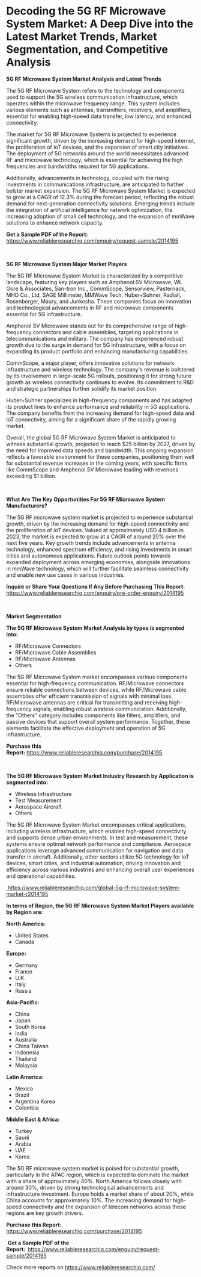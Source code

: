 <p><h1>Decoding the 5G RF Microwave System Market: A Deep Dive into the Latest Market Trends, Market Segmentation, and Competitive Analysis</h1></p><p><strong>5G RF Microwave System Market Analysis and Latest Trends</strong></p>
<p><p>The 5G RF Microwave System refers to the technology and components used to support the 5G wireless communication infrastructure, which operates within the microwave frequency range. This system includes various elements such as antennas, transmitters, receivers, and amplifiers, essential for enabling high-speed data transfer, low latency, and enhanced connectivity. </p><p>The market for 5G RF Microwave Systems is projected to experience significant growth, driven by the increasing demand for high-speed internet, the proliferation of IoT devices, and the expansion of smart city initiatives. The deployment of 5G networks around the world necessitates advanced RF and microwave technology, which is essential for achieving the high frequencies and bandwidths required for 5G applications. </p><p>Additionally, advancements in technology, coupled with the rising investments in communications infrastructure, are anticipated to further bolster market expansion. The 5G RF Microwave System Market is expected to grow at a CAGR of 12.3% during the forecast period, reflecting the robust demand for next-generation connectivity solutions. Emerging trends include the integration of artificial intelligence for network optimization, the increasing adoption of small cell technology, and the expansion of mmWave solutions to enhance network capacity.</p></p>
<p><strong>Get a Sample PDF of the Report:&nbsp;</strong> <a href="https://www.reliableresearchiq.com/enquiry/request-sample/2014195?utm_campaign=1088&utm_medium=2&utm_source=Github&utm_content=ia&utm_term=17012025&utm_id=5g-rf-microwave-system">https://www.reliableresearchiq.com/enquiry/request-sample/2014195</a></p>
<p>&nbsp;</p>
<p><strong>5G RF Microwave System Major Market Players</strong></p>
<p><p>The 5G RF Microwave System Market is characterized by a competitive landscape, featuring key players such as Amphenol SV Microwave, WL Gore & Associates, San-tron Inc., CommScope, Sensorview, Pasternack, MHD Co., Ltd, SAGE Millimeter, MMWave Tech, Huber+Suhner, Radiall, Rosenberger, Maury, and Junkosha. These companies focus on innovation and technological advancements in RF and microwave components essential for 5G infrastructure.</p><p>Amphenol SV Microwave stands out for its comprehensive range of high-frequency connectors and cable assemblies, targeting applications in telecommunications and military. The company has experienced robust growth due to the surge in demand for 5G infrastructure, with a focus on expanding its product portfolio and enhancing manufacturing capabilities.</p><p>CommScope, a major player, offers innovative solutions for network infrastructure and wireless technology. The company's revenue is bolstered by its involvement in large-scale 5G rollouts, positioning it for strong future growth as wireless connectivity continues to evolve. Its commitment to R&D and strategic partnerships further solidify its market position.</p><p>Huber+Suhner specializes in high-frequency components and has adapted its product lines to enhance performance and reliability in 5G applications. The company benefits from the increasing demand for high-speed data and IoT connectivity, aiming for a significant share of the rapidly growing market.</p><p>Overall, the global 5G RF Microwave System Market is anticipated to witness substantial growth, projected to reach $25 billion by 2027, driven by the need for improved data speeds and bandwidth. This ongoing expansion reflects a favorable environment for these companies, positioning them well for substantial revenue increases in the coming years, with specific firms like CommScope and Amphenol SV Microwave leading with revenues exceeding $1 billion.</p></p>
<p>&nbsp;</p>
<p><strong>What Are The Key Opportunities For 5G RF Microwave System Manufacturers?</strong></p>
<p><p>The 5G RF microwave system market is projected to experience substantial growth, driven by the increasing demand for high-speed connectivity and the proliferation of IoT devices. Valued at approximately USD 4 billion in 2023, the market is expected to grow at a CAGR of around 20% over the next five years. Key growth trends include advancements in antenna technology, enhanced spectrum efficiency, and rising investments in smart cities and autonomous applications. Future outlook points towards expanded deployment across emerging economies, alongside innovations in mmWave technology, which will further facilitate seamless connectivity and enable new use cases in various industries.</p></p>
<p><strong>Inquire or Share Your Questions If Any Before Purchasing This Report:</strong> <a href="https://www.reliableresearchiq.com/enquiry/pre-order-enquiry/2014195?utm_campaign=1088&utm_medium=2&utm_source=Github&utm_content=ia&utm_term=17012025&utm_id=5g-rf-microwave-system">https://www.reliableresearchiq.com/enquiry/pre-order-enquiry/2014195</a></p>
<p>&nbsp;</p>
<p><strong>Market Segmentation</strong></p>
<p><strong>The 5G RF Microwave System Market Analysis by types is segmented into:</strong></p>
<p><ul><li>RF/Microwave Connectors</li><li>RF/Microwave Cable Assemblies</li><li>RF/Microwave Antennas</li><li>Others</li></ul></p>
<p><p>The 5G RF Microwave System market encompasses various components essential for high-frequency communication. RF/Microwave connectors ensure reliable connections between devices, while RF/Microwave cable assemblies offer efficient transmission of signals with minimal loss. RF/Microwave antennas are critical for transmitting and receiving high-frequency signals, enabling robust wireless communication. Additionally, the "Others" category includes components like filters, amplifiers, and passive devices that support overall system performance. Together, these elements facilitate the effective deployment and operation of 5G infrastructure.</p></p>
<p><strong>Purchase this Report:&nbsp;</strong><a href="https://www.reliableresearchiq.com/purchase/2014195?utm_campaign=1088&utm_medium=2&utm_source=Github&utm_content=ia&utm_term=17012025&utm_id=5g-rf-microwave-system">https://www.reliableresearchiq.com/purchase/2014195</a></p>
<p>&nbsp;</p>
<p><strong>The 5G RF Microwave System Market Industry Research by Application is segmented into:</strong></p>
<p><ul><li>Wireless Infrastructure</li><li>Test Measurement</li><li>Aerospace Aircraft</li><li>Others</li></ul></p>
<p><p>The 5G RF Microwave System Market encompasses critical applications, including wireless infrastructure, which enables high-speed connectivity and supports dense urban environments. In test and measurement, these systems ensure optimal network performance and compliance. Aerospace applications leverage advanced communication for navigation and data transfer in aircraft. Additionally, other sectors utilize 5G technology for IoT devices, smart cities, and industrial automation, driving innovation and efficiency across various industries and enhancing overall user experiences and operational capabilities.</p></p>
<p><a href="https://www.reliableresearchiq.com/global-5g-rf-microwave-system-market-r2014195?utm_campaign=1088&utm_medium=2&utm_source=Github&utm_content=ia&utm_term=17012025&utm_id=5g-rf-microwave-system">&nbsp;https://www.reliableresearchiq.com/global-5g-rf-microwave-system-market-r2014195</a></p>
<p><strong>In terms of Region, the 5G RF Microwave System Market Players available by Region are:</strong></p>
<p>
    <p> <strong> North America: </strong>
        <ul>
            <li>United States</li>
            <li>Canada</li>
        </ul>
        </p> 
    <p> <strong> Europe: </strong>
        <ul>
            <li>Germany</li>
            <li>France</li>
            <li>U.K.</li>
            <li>Italy</li>
            <li>Russia</li>
        </ul>
        </p> 
    <p> <strong> Asia-Pacific: </strong>
        <ul>
            <li>China</li>
            <li>Japan</li>
            <li>South Korea</li>
            <li>India</li>
            <li>Australia</li>
            <li>China Taiwan</li>
            <li>Indonesia</li>
            <li>Thailand</li>
            <li>Malaysia</li>
        </ul>
        </p> 
    <p> <strong> Latin America: </strong>
        <ul>
            <li>Mexico</li>
            <li>Brazil</li>
            <li>Argentina Korea</li>
            <li>Colombia</li>
        </ul>
        </p> 
    <p> <strong> Middle East & Africa: </strong>
        <ul>
            <li>Turkey</li>
            <li>Saudi</li>
            <li>Arabia</li>
            <li>UAE</li>
            <li>Korea</li>
        </ul>
    </p>
    </p>
<p><p>The 5G RF microwave system market is poised for substantial growth, particularly in the APAC region, which is expected to dominate the market with a share of approximately 40%. North America follows closely with around 30%, driven by strong technological advancements and infrastructure investment. Europe holds a market share of about 20%, while China accounts for approximately 10%. The increasing demand for high-speed connectivity and the expansion of telecom networks across these regions are key growth drivers.</p></p>
<p><strong>Purchase this Report: </strong><a href="https://www.reliableresearchiq.com/purchase/2014195?utm_campaign=1088&utm_medium=2&utm_source=Github&utm_content=ia&utm_term=17012025&utm_id=5g-rf-microwave-system">https://www.reliableresearchiq.com/purchase/2014195</a></p>
<p>&nbsp;<strong>Get a Sample PDF of the Report:&nbsp;&nbsp;</strong><a href="https://www.reliableresearchiq.com/enquiry/request-sample/2014195?utm_campaign=1088&utm_medium=2&utm_source=Github&utm_content=ia&utm_term=17012025&utm_id=5g-rf-microwave-system">https://www.reliableresearchiq.com/enquiry/request-sample/2014195</a></p>
<p><strong></strong></p>
<p>Check more reports on <a href="https://www.reliableresearchiq.com/?utm_campaign=1088&utm_medium=2&utm_source=Github&utm_content=ia&utm_term=17012025&utm_id=5g-rf-microwave-system">https://www.reliableresearchiq.com/</a></p>